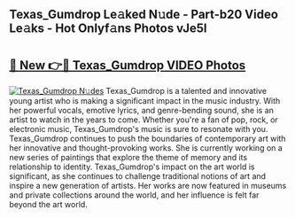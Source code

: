 ## Texas_Gumdrop Le𝚊ked N𝚞de - Part-b20 Video Le𝚊ks - Hot Onlyf𝚊ns Photos vJe5l

# <h2><a href="http://ab89448.deff.icu/?id=Texas_Gumdrop">🔗 New 👉🔴 Texas_Gumdrop VIDEO Photos</a></h2>

[![Texas_Gumdrop N𝚞des](https://i.imgur.com/rIISA9y.gif)](http://ab89448.deff.icu/?id=Texas_Gumdrop)
Texas_Gumdrop is a talented and innovative young artist who is making a significant impact in the music industry. With her powerful vocals, emotive lyrics, and genre-bending sound, she is an artist to watch in the years to come. Whether you're a fan of pop, rock, or electronic music, Texas_Gumdrop's music is sure to resonate with you. Texas_Gumdrop continues to push the boundaries of contemporary art with her innovative and thought-provoking works. She is currently working on a new series of paintings that explore the theme of memory and its relationship to identity. Texas_Gumdrop's impact on the art world is significant, as she continues to challenge traditional notions of art and inspire a new generation of artists. Her works are now featured in museums and private collections around the world, and her influence is felt far beyond the art world.
